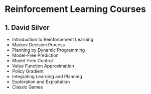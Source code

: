 # Reinforcement Learning Courses

## 1. David Silver
- Introduction to Reinforcement Learning
- Markov Decision Process
- Planning by Dynamic Programming
- Model-Free Prediction
- Model-Free Control
- Value Function Approximation
- Policy Gradient
- Integrating Learning and Planning
- Exploration and Exploitation
- Classic Games
